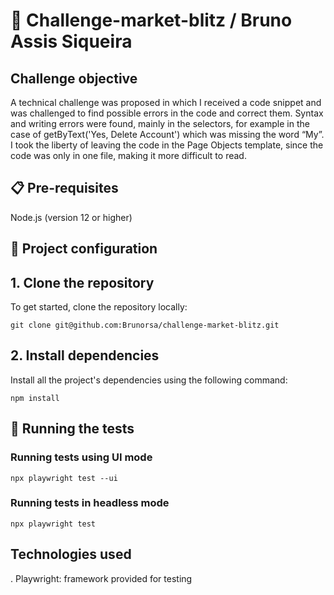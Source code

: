 # 🚀 Challenge-market-blitz / Bruno Assis Siqueira

## Challenge objective
A technical challenge was proposed in which I received a code snippet and was challenged to find possible errors in the code and correct them. Syntax and writing errors were found, mainly in the selectors, for example in the case of getByText('Yes, Delete Account') which was missing the word “My”.
I took the liberty of leaving the code in the Page Objects template, since the code was only in one file, making it more difficult to read.

## 📋 Pre-requisites
Node.js (version 12 or higher)

## 📁 Project configuration

## 1. Clone the repository
To get started, clone the repository locally:

```
git clone git@github.com:Brunorsa/challenge-market-blitz.git
```

## 2. Install dependencies
Install all the project's dependencies using the following command:

```
npm install
```
## 🧪 Running the tests
### Running tests using UI mode

```
npx playwright test --ui
```

### Running tests in headless mode

```
npx playwright test
```

## Technologies used
  . Playwright: framework provided for testing


